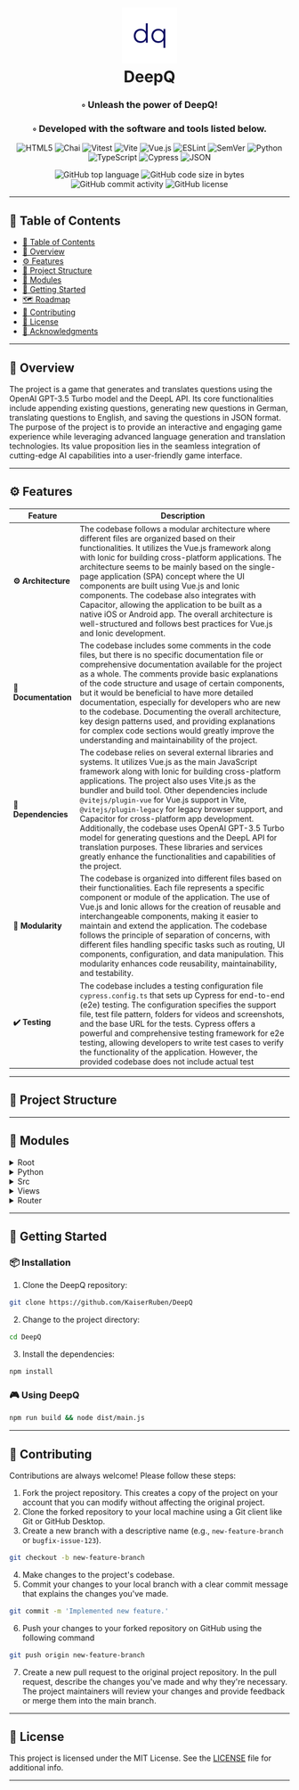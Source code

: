 
<div align="center">
<h1 align="center">
<img src="https://raw.githubusercontent.com/KaiserRuben/DeepQ/master/public/logo.png" width="100" />
<br>DeepQ
</h1>
<h3>◦ Unleash the power of DeepQ!</h3>
<h3>◦ Developed with the software and tools listed below.</h3>

<p align="center">
<img src="https://img.shields.io/badge/HTML5-E34F26.svg?style&logo=HTML5&logoColor=white" alt="HTML5" />
<img src="https://img.shields.io/badge/Chai-A30701.svg?style&logo=Chai&logoColor=white" alt="Chai" />
<img src="https://img.shields.io/badge/Vitest-6E9F18.svg?style&logo=Vitest&logoColor=white" alt="Vitest" />
<img src="https://img.shields.io/badge/Vite-646CFF.svg?style&logo=Vite&logoColor=white" alt="Vite" />
<img src="https://img.shields.io/badge/Vue.js-4FC08D.svg?style&logo=vuedotjs&logoColor=white" alt="Vue.js" />
<img src="https://img.shields.io/badge/ESLint-4B32C3.svg?style&logo=ESLint&logoColor=white" alt="ESLint" />

<img src="https://img.shields.io/badge/SemVer-3F4551.svg?style&logo=SemVer&logoColor=white" alt="SemVer" />
<img src="https://img.shields.io/badge/Python-3776AB.svg?style&logo=Python&logoColor=white" alt="Python" />
<img src="https://img.shields.io/badge/TypeScript-3178C6.svg?style&logo=TypeScript&logoColor=white" alt="TypeScript" />
<img src="https://img.shields.io/badge/Cypress-17202C.svg?style&logo=Cypress&logoColor=white" alt="Cypress" />
<img src="https://img.shields.io/badge/JSON-000000.svg?style&logo=JSON&logoColor=white" alt="JSON" />
</p>
<img src="https://img.shields.io/github/languages/top/KaiserRuben/DeepQ?style&color=5D6D7E" alt="GitHub top language" />
<img src="https://img.shields.io/github/languages/code-size/KaiserRuben/DeepQ?style&color=5D6D7E" alt="GitHub code size in bytes" />
<img src="https://img.shields.io/github/commit-activity/m/KaiserRuben/DeepQ?style&color=5D6D7E" alt="GitHub commit activity" />
<img src="https://img.shields.io/github/license/KaiserRuben/DeepQ?style&color=5D6D7E" alt="GitHub license" />
</div>

---

## 📒 Table of Contents
- [📒 Table of Contents](#-table-of-contents)
- [📍 Overview](#-overview)
- [⚙️ Features](#-features)
- [📂 Project Structure](#project-structure)
- [🧩 Modules](#modules)
- [🚀 Getting Started](#-getting-started)
- [🗺 Roadmap](#-roadmap)
- [🤝 Contributing](#-contributing)
- [📄 License](#-license)
- [👏 Acknowledgments](#-acknowledgments)

---


## 📍 Overview

The project is a game that generates and translates questions using the OpenAI GPT-3.5 Turbo model and the DeepL API. Its core functionalities include appending existing questions, generating new questions in German, translating questions to English, and saving the questions in JSON format. The purpose of the project is to provide an interactive and engaging game experience while leveraging advanced language generation and translation technologies. Its value proposition lies in the seamless integration of cutting-edge AI capabilities into a user-friendly game interface.

---

## ⚙️ Features

| Feature                | Description                                                                                                                                                                                                                                                                                                                                                                                                                                                                                                                                                                                                                                     |
| ---------------------- | ----------------------------------------------------------------------------------------------------------------------------------------------------------------------------------------------------------------------------------------------------------------------------------------------------------------------------------------------------------------------------------------------------------------------------------------------------------------------------------------------------------------------------------------------------------------------------------------------------------------------------------------------- |
| **⚙️ Architecture**     | The codebase follows a modular architecture where different files are organized based on their functionalities. It utilizes the Vue.js framework along with Ionic for building cross-platform applications. The architecture seems to be mainly based on the single-page application (SPA) concept where the UI components are built using Vue.js and Ionic components. The codebase also integrates with Capacitor, allowing the application to be built as a native iOS or Android app. The overall architecture is well-structured and follows best practices for Vue.js and Ionic development.                                                                                                                                            |
| **📖 Documentation**    | The codebase includes some comments in the code files, but there is no specific documentation file or comprehensive documentation available for the project as a whole. The comments provide basic explanations of the code structure and usage of certain components, but it would be beneficial to have more detailed documentation, especially for developers who are new to the codebase. Documenting the overall architecture, key design patterns used, and providing explanations for complex code sections would greatly improve the understanding and maintainability of the project.                                                                                        |
| **🔗 Dependencies**    | The codebase relies on several external libraries and systems. It utilizes Vue.js as the main JavaScript framework along with Ionic for building cross-platform applications. The project also uses Vite.js as the bundler and build tool. Other dependencies include `@vitejs/plugin-vue` for Vue.js support in Vite, `@vitejs/plugin-legacy` for legacy browser support, and Capacitor for cross-platform app development. Additionally, the codebase uses OpenAI GPT-3.5 Turbo model for generating questions and the DeepL API for translation purposes. These libraries and services greatly enhance the functionalities and capabilities of the project. |
| **🧩 Modularity**      | The codebase is organized into different files based on their functionalities. Each file represents a specific component or module of the application. The use of Vue.js and Ionic allows for the creation of reusable and interchangeable components, making it easier to maintain and extend the application. The codebase follows the principle of separation of concerns, with different files handling specific tasks such as routing, UI components, configuration, and data manipulation. This modularity enhances code reusability, maintainability, and testability.                                                                                                                                  |
| **✔️ Testing**          | The codebase includes a testing configuration file `cypress.config.ts` that sets up Cypress for end-to-end (e2e) testing. The configuration specifies the support file, test file pattern, folders for videos and screenshots, and the base URL for the tests. Cypress offers a powerful and comprehensive testing framework for e2e testing, allowing developers to write test cases to verify the functionality of the application. However, the provided codebase does not include actual test

---


## 📂 Project Structure




---

## 🧩 Modules

<details closed><summary>Root</summary>

| File                                                                                      | Summary                                                                                                                                                                                                                                                                                                                    |
| ---                                                                                       | ---                                                                                                                                                                                                                                                                                                                        |
| [index.html](https://github.com/KaiserRuben/DeepQ/blob/main/index.html)                   | The provided code snippet is an HTML document that sets up the structure and configuration of a web page. It includes meta tags for description, keywords, viewport settings, and iOS app integration. It also includes a link to a favicon image and a script tag to import the main TypeScript file for the application. |
| [vite.config.ts](https://github.com/KaiserRuben/DeepQ/blob/main/vite.config.ts)           | This code snippet is a Vite configuration file that uses two plugins:-`@vitejs/plugin-vue` for Vue.js support,-`@vitejs/plugin-legacy` for legacy browser support. It also sets an alias for the `@` symbol to the `./src` directory.                                                                                      |
| [capacitor.config.ts](https://github.com/KaiserRuben/DeepQ/blob/main/capacitor.config.ts) | The provided code snippet exports a configuration object for Capacitor, a cross-platform app development framework. It sets the app ID and name, the web directory, and specifies an HTTPS scheme for Android.                                                                                                             |
| [cypress.config.ts](https://github.com/KaiserRuben/DeepQ/blob/main/cypress.config.ts)     | This code snippet configures Cypress for end-to-end (e2e) testing. It specifies the support file, test file pattern, folders for videos and screenshots, and the base URL for the tests. It also allows the implementation of node event listeners.                                                                        |

</details>

<details closed><summary>Python</summary>

| File                                                                     | Summary                                                                                                                                                                                                                                                                                                                                                                                                                                                                                                    |
| ---                                                                      | ---                                                                                                                                                                                                                                                                                                                                                                                                                                                                                                        |
| [main.py](https://github.com/KaiserRuben/DeepQ/blob/main/python/main.py) | The provided code snippet is a script that generates and translates questions for a game. It utilizes the OpenAI GPT-3.5 Turbo model to generate questions and the DeepL API to translate them. The core functionalities include appending existing questions from a JSON file, generating new questions in German, translating the questions to English, and saving the questions in JSON format. The script can be executed with different options for appending, generating, and translating questions. |

</details>

<details closed><summary>Src</summary>

| File                                                                              | Summary                                                                                                                                                                                                                                                                                                                                                                                   |
| ---                                                                               | ---                                                                                                                                                                                                                                                                                                                                                                                       |
| [App.vue](https://github.com/KaiserRuben/DeepQ/blob/main/src/App.vue)             | The code snippet is a Vue component that sets up the basic structure for an Ionic application. It includes a template with an ion-app component and an ion-router-outlet component, which serves as the container for rendering different pages/routes. The script section imports necessary Ionic components, while the style section provides basic styling for links and active links. |
| [main.ts](https://github.com/KaiserRuben/DeepQ/blob/main/src/main.ts)             | The code imports necessary dependencies and sets up an Ionic Vue app with a router. It also imports and applies CSS styles for Ionic components. The app is created and mounted to the'#app' element when the router is ready.                                                                                                                                                            |
| [vite-env.d.ts](https://github.com/KaiserRuben/DeepQ/blob/main/src/vite-env.d.ts) | The code snippet includes a reference to the Vite client types.                                                                                                                                                                                                                                                                                                                           |

</details>

<details closed><summary>Views</summary>

| File                                                                                  | Summary                                                                                                                                                                                                                                                                                                                                                                                         |
| ---                                                                                   | ---                                                                                                                                                                                                                                                                                                                                                                                             |
| [HomePage.vue](https://github.com/KaiserRuben/DeepQ/blob/main/src/views/HomePage.vue) | The code snippet is a Vue component that displays a random question and allows the user to switch between English and German languages. It fetches the questions from JSON files based on the selected language and updates the question displayed on the screen. The component also includes a helper text that appears when the user clicks on the screen, guiding them to the next question. |

</details>

<details closed><summary>Router</summary>

| File                                                                           | Summary                                                                                                                                                                                                                                                                                                                                                                                                           |
| ---                                                                            | ---                                                                                                                                                                                                                                                                                                                                                                                                               |
| [index.ts](https://github.com/KaiserRuben/DeepQ/blob/main/src/router/index.ts) | This code snippet sets up the router for an Ionic/Vue application. It imports the necessary modules, defines the routes, and creates the router object. The routes include a redirect from the root path to'/de' and a dynamic route using a language parameter. The router uses web history and the base URL provided in the environment configuration. This router is then exported for use in the application. |

</details>

---

## 🚀 Getting Started

### 📦 Installation

1. Clone the DeepQ repository:
```sh
git clone https://github.com/KaiserRuben/DeepQ
```

2. Change to the project directory:
```sh
cd DeepQ
```

3. Install the dependencies:
```sh
npm install
```

### 🎮 Using DeepQ

```sh
npm run build && node dist/main.js
```

---

## 🤝 Contributing

Contributions are always welcome! Please follow these steps:
1. Fork the project repository. This creates a copy of the project on your account that you can modify without affecting the original project.
2. Clone the forked repository to your local machine using a Git client like Git or GitHub Desktop.
3. Create a new branch with a descriptive name (e.g., `new-feature-branch` or `bugfix-issue-123`).
```sh
git checkout -b new-feature-branch
```
4. Make changes to the project's codebase.
5. Commit your changes to your local branch with a clear commit message that explains the changes you've made.
```sh
git commit -m 'Implemented new feature.'
```
6. Push your changes to your forked repository on GitHub using the following command
```sh
git push origin new-feature-branch
```
7. Create a new pull request to the original project repository. In the pull request, describe the changes you've made and why they're necessary.
The project maintainers will review your changes and provide feedback or merge them into the main branch.

---

## 📄 License

This project is licensed under the MIT License. See the [LICENSE](https://docs.github.com/en/communities/setting-up-your-project-for-healthy-contributions/adding-a-license-to-a-repository) file for additional info.

---

